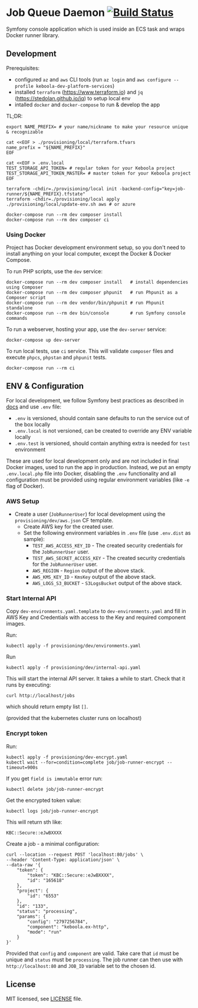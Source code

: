 # Job Queue Daemon [![Build Status](https://dev.azure.com/keboola-dev/job-runner/_apis/build/status/keboola.job-runner?branchName=main)](https://dev.azure.com/keboola-dev/job-runner/_build/latest?definitionId=5&branchName=main)

Symfony console application which is used inside an ECS task and wraps Docker runner library.

## Development
Prerequisites:
* configured `az` and `aws` CLI tools (run `az login` and `aws configure --profile keboola-dev-platform-services`)
* installed `terraform` (https://www.terraform.io) and `jq` (https://stedolan.github.io/jq) to setup local env
* intalled `docker` and `docker-compose` to run & develop the app

TL;DR:
```
export NAME_PREFIX= # your name/nickname to make your resource unique & recognizable

cat <<EOF > ./provisioning/local/terraform.tfvars
name_prefix = "${NAME_PREFIX}"
EOF

cat <<EOF > .env.local
TEST_STORAGE_API_TOKEN= # regular token for your Keboola project
TEST_STORAGE_API_TOKEN_MASTER= # master token for your Keboola project
EOF

terraform -chdir=./provisioning/local init -backend-config="key=job-runner/${NAME_PREFIX}.tfstate"
terraform -chdir=./provisioning/local apply
./provisioning/local/update-env.sh aws # or azure

docker-compose run --rm dev composer install
docker-compose run --rm dev composer ci
```

### Using Docker
Project has Docker development environment setup, so you don't need to install anything on your local computer, except
the Docker & Docker Compose.

To run PHP scripts, use the `dev` service:
```shell
docker-compose run --rm dev composer install   # install dependencies using Composer 
docker-compose run --rm dev composer phpunit   # run Phpunit as a Composer script
docker-compose run --rm dev vendor/bin/phpunit # run Phpunit standalone
docker-compose run --rm dev bin/console        # run Symfony console commands
```

To run a webserver, hosting your app, use the `dev-server` service:
```shell
docker-compose up dev-server
```

To run local tests, use `ci` service. This will validate `composer` files and execute `phpcs`, `phpstan` and `phpunit` tests.
```shell
docker-compose run --rm ci
```

## ENV & Configuration
For local development, we follow Symfony best practices as described in
[docs](https://symfony.com/doc/current/configuration.html#configuring-environment-variables-in-env-files)
and use `.env` file:
* `.env` is versioned, should contain sane defaults to run the service out of the box locally
* `.env.local` is not versioned, can be created to override any ENV variable locally
* `.env.test` is versioned, should contain anything extra is needed for `test` environment

These are used for local development only and are not included in final Docker images, used to run the app in
production. Instead, we put an empty `.env.local.php` file into Docker, disabling the `.env` functionality and all
configuration must be provided using regular environment variables (like `-e` flag of Docker).




### AWS Setup
- Create a user (`JobRunnerUser`) for local development using the `provisioning/dev/aws.json` CF template. 
    - Create AWS key for the created user. 
    - Set the following environment variables in `.env` file (use `.env.dist` as sample):
        - `TEST_AWS_ACCESS_KEY_ID` - The created security credentials for the `JobRunnerUser` user.
        - `TEST_AWS_SECRET_ACCESS_KEY` - The created security credentials for the `JobRunnerUser` user.
        - `AWS_REGION` - `Region` output of the above stack.
        - `AWS_KMS_KEY_ID` - `KmsKey` output of the above stack.
        - `AWS_LOGS_S3_BUCKET` - `S3LogsBucket` output of the above stack.

### Start Internal API
Copy `dev-environments.yaml.template` to `dev-environments.yaml` and
fill in AWS Key and Credentials with access to the Key and required component images.

Run:
```
kubectl apply -f provisioning/dev/environments.yaml
```

Run
```
kubectl apply -f provisioning/dev/internal-api.yaml
```

This will start the internal API server. It takes a while to start. Check that it runs by executing:

```
curl http://localhost/jobs
```

which should return empty list `[]`.

(provided that the kubernetes cluster runs on localhost)

### Encrypt token

Run:

```
kubectl apply -f provisioning/dev-encrypt.yaml
kubectl wait --for=condition=complete job/job-runner-encrypt --timeout=900s
```

If you get `field is immutable` error run:
```
kubectl delete job/job-runner-encrypt
```

Get the encrypted token value:

```
kubectl logs job/job-runner-encrypt
```

This will return sth like:

```
KBC::Secure::eJwBXXXX
```

Create a job - a minimal configuration:

```
curl --location --request POST 'localhost:80/jobs' \
--header 'Content-Type: application/json' \
--data-raw '{
    "token": {
        "token": "KBC::Secure::eJwBXXXX",
        "id": "165618"
    },
    "project": {
        "id": "6553"
    },
    "id": "133",
    "status": "processing",
    "params": {
        "config": "2797256784",
        "component": "keboola.ex-http",
        "mode": "run"
    }
}'
```

Provided that `config` and `component` are valid. Take care that `id` must be unique and `status` must be `processing`.
The job runner can then use with `http://localhost:80` and `JOB_ID` variable set to the chosen id.

## License

MIT licensed, see [LICENSE](./LICENSE) file.
